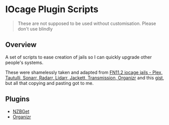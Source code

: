 # IOcage Plugin Scripts

> These are not supposed to be used without customisation. Please don't use blindly

## Overview

A set of scripts to ease creation of jails so I can quickly upgrade other people's systems.

These were shamelessly taken and adapted from [FN11.2 iocage jails - Plex, Tautulli, Sonarr, Radarr, Lidarr, Jackett, Transmission, Organizr](https://forums.freenas.org/index.php?resources/fn11-2-iocage-jails-plex-tautulli-sonarr-radarr-lidarr-jackett-transmission-organizr.58/) and this [gist](https://gist.github.com/mow4cash/e2fd4991bd2b787ca407a355d134b0ff), but all that copying and pasting got to me.

## Plugins

- [NZBGet](./nzbget/README.md)
- [Organizr](./organizr/README.md)